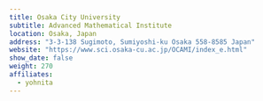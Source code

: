 ```yaml
---
title: Osaka City University
subtitle: Advanced Mathematical Institute
location: Osaka, Japan
address: "3-3-138 Sugimoto, Sumiyoshi-ku Osaka 558-8585 Japan"
website: "https://www.sci.osaka-cu.ac.jp/OCAMI/index_e.html"
show_date: false
weight: 270
affiliates:
  - yohnita
---
```

